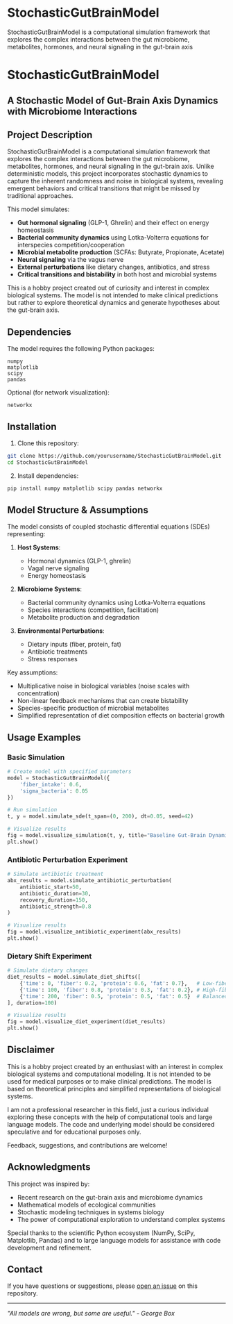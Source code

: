 # StochasticGutBrainModel
StochasticGutBrainModel is a computational simulation framework that explores the complex interactions between the gut microbiome, metabolites, hormones, and neural signaling in the gut-brain axis
# StochasticGutBrainModel

## A Stochastic Model of Gut-Brain Axis Dynamics with Microbiome Interactions

## Project Description

StochasticGutBrainModel is a computational simulation framework that explores the complex interactions between the gut microbiome, metabolites, hormones, and neural signaling in the gut-brain axis. Unlike deterministic models, this project incorporates stochastic dynamics to capture the inherent randomness and noise in biological systems, revealing emergent behaviors and critical transitions that might be missed by traditional approaches.

This model simulates:

- **Gut hormonal signaling** (GLP-1, Ghrelin) and their effect on energy homeostasis
- **Bacterial community dynamics** using Lotka-Volterra equations for interspecies competition/cooperation
- **Microbial metabolite production** (SCFAs: Butyrate, Propionate, Acetate)
- **Neural signaling** via the vagus nerve
- **External perturbations** like dietary changes, antibiotics, and stress
- **Critical transitions and bistability** in both host and microbial systems

This is a hobby project created out of curiosity and interest in complex biological systems. The model is not intended to make clinical predictions but rather to explore theoretical dynamics and generate hypotheses about the gut-brain axis.

## Dependencies

The model requires the following Python packages:

```
numpy
matplotlib
scipy
pandas
```

Optional (for network visualization):
```
networkx
```

## Installation

1. Clone this repository:
```bash
git clone https://github.com/yourusername/StochasticGutBrainModel.git
cd StochasticGutBrainModel
```

2. Install dependencies:
```bash
pip install numpy matplotlib scipy pandas networkx
```

## Model Structure & Assumptions

The model consists of coupled stochastic differential equations (SDEs) representing:

1. **Host Systems**:
   - Hormonal dynamics (GLP-1, ghrelin)
   - Vagal nerve signaling
   - Energy homeostasis

2. **Microbiome Systems**:
   - Bacterial community dynamics using Lotka-Volterra equations
   - Species interactions (competition, facilitation)
   - Metabolite production and degradation

3. **Environmental Perturbations**:
   - Dietary inputs (fiber, protein, fat)
   - Antibiotic treatments
   - Stress responses

Key assumptions:
- Multiplicative noise in biological variables (noise scales with concentration)
- Non-linear feedback mechanisms that can create bistability
- Species-specific production of microbial metabolites
- Simplified representation of diet composition effects on bacterial growth

## Usage Examples

### Basic Simulation

```python
# Create model with specified parameters
model = StochasticGutBrainModel({
    'fiber_intake': 0.6,
    'sigma_bacteria': 0.05
})

# Run simulation
t, y = model.simulate_sde(t_span=(0, 200), dt=0.05, seed=42)

# Visualize results
fig = model.visualize_simulation(t, y, title="Baseline Gut-Brain Dynamics")
plt.show()
```

### Antibiotic Perturbation Experiment

```python
# Simulate antibiotic treatment
abx_results = model.simulate_antibiotic_perturbation(
    antibiotic_start=50,
    antibiotic_duration=30,
    recovery_duration=150,
    antibiotic_strength=0.8
)

# Visualize results
fig = model.visualize_antibiotic_experiment(abx_results)
plt.show()
```

### Dietary Shift Experiment

```python
# Simulate dietary changes
diet_results = model.simulate_diet_shifts([
    {'time': 0, 'fiber': 0.2, 'protein': 0.6, 'fat': 0.7},   # Low-fiber, high-fat diet
    {'time': 100, 'fiber': 0.8, 'protein': 0.3, 'fat': 0.2}, # High-fiber, low-fat diet
    {'time': 200, 'fiber': 0.5, 'protein': 0.5, 'fat': 0.5}  # Balanced diet
], duration=100)

# Visualize results
fig = model.visualize_diet_experiment(diet_results)
plt.show()
```

## Disclaimer

This is a hobby project created by an enthusiast with an interest in complex biological systems and computational modeling. It is not intended to be used for medical purposes or to make clinical predictions. The model is based on theoretical principles and simplified representations of biological systems.

I am not a professional researcher in this field, just a curious individual exploring these concepts with the help of computational tools and large language models. The code and underlying model should be considered speculative and for educational purposes only.

Feedback, suggestions, and contributions are welcome!

## Acknowledgments

This project was inspired by:
- Recent research on the gut-brain axis and microbiome dynamics
- Mathematical models of ecological communities
- Stochastic modeling techniques in systems biology
- The power of computational exploration to understand complex systems

Special thanks to the scientific Python ecosystem (NumPy, SciPy, Matplotlib, Pandas) and to large language models for assistance with code development and refinement.

## Contact

If you have questions or suggestions, please [open an issue](https://github.com/yourusername/StochasticGutBrainModel/issues) on this repository.

---

*"All models are wrong, but some are useful." - George Box*
